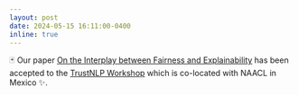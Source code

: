 ```yaml
---
layout: post
date: 2024-05-15 16:11:00-0400
inline: true
---
```

:black_joker: Our paper [On the Interplay between Fairness and Explainability](https://arxiv.org/pdf/2310.16607.pdf) has been accepted to the [TrustNLP Workshop](https://trustnlpworkshop.github.io) which is co-located with NAACL in Mexico :sparkles:. 

